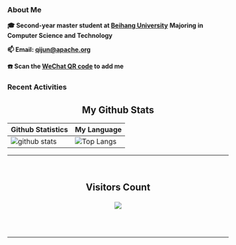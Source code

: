 ### About Me

**🎓 Second-year master student at [Beihang University](https://www.buaa.edu.cn/)** **Majoring in Computer Science and Technology**

**📫 Email: qijun@apache.org**

**☎️ Scan the [WeChat QR code](https://github.com/jun0315/jun0315/issues/1) to add me**


### Recent Activities

<!-- START NEW SECTION -->
<p align="center">
 <h2 align="center">My Github Stats</h2>

| Github Statistics                                                                                           | My Language                                                                                                                 |
| ----------------------------------------------------------------------------------------------------------- | --------------------------------------------------------------------------------------------------------------------------- |
| ![github stats](https://github-readme-stats.vercel.app/api?username=jun0315&theme=dark&show_icons=true) | ![Top Langs](https://github-readme-stats.vercel.app/api/top-langs/?username=jun0315&hide=TeX&layout=compact&theme=dark) |

<hr>

<div align="center">
<br><h2 align="centre"><b>Visitors Count</b></p>  
<p align="center"><img align="center" src="https://profile-counter.glitch.me/{jun0315}/count.svg" /></p> 
<br></div>

<hr>

